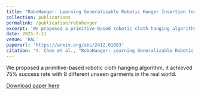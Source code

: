```yaml
---
title: "RoboHanger: Learning Generalizable Robotic Hanger Insertion for Diverse Garments"
collection: publications
permalink: /publication/robohanger
excerpt: 'We proposed a primitive-based robotic cloth hanging algorithm, it achieved 75% success rate with 8 different unseen garments in the real world.'
date: 2025-7-11
venue: 'RAL'
paperurl: 'https://arxiv.org/abs/2412.01083'
citation: 'Y. Chen et al., "RoboHanger: Learning Generalizable Robotic Hanger Insertion for Diverse Garments," in IEEE Robotics and Automation Letters, doi: 10.1109/LRA.2025.3588048.'
---
```

We proposed a primitive-based robotic cloth hanging algorithm, it achieved 75% success rate with 8 different unseen garments in the real world.

[Download paper here](https://arxiv.org/abs/2412.01083)


